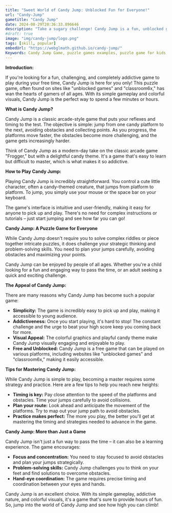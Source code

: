 ```yaml
---
title: "Sweet World of Candy Jump: Unblocked Fun for Everyone!"
url: "Candy-Jump"
gametitle: "Candy Jump"
date: 2024-08-29T20:36:33.896646
description: "Take a sugary challenge! Candy Jump is a fun, unblocked game perfect for all ages. Test your reflexes and jump your way to the top in this addictive puzzle game. Play now and see how high you can climb!"
#draft: true
image: "img/candy-jump/logo.png"
tags: [skill, popular]
embedUrl: "https://webglmath.github.io/candy-jump/"
Keywords: Candy Jump Game, puzzle games examples, puzzle game for kids, puzzle definition, jigsaw puzzle, puzzle games for adults, puzzle games wikipedia, puzzle games online, jigsaw puzzle games, best puzzle games, cool math games, candy jump world record, candy jump cool math games, candy jump unblocked, color jump, candy jump unblocked 66, candy jump world record 2022, coolmath color jump switch
---
```


**Introduction:**

If you're looking for a fun, challenging, and completely addictive game to play during your free time,  Candy Jump is here for you only! This puzzle game, often found on sites like "unblocked games" and "classroom6x," has wan the hearts of gamers of all ages. With its simple gameplay and colorful visuals, Candy Jump is the perfect way to spend a few minutes or hours.

**What is Candy Jump?**

Candy Jump is a classic arcade-style game that puts your reflexes and timing to the test. The objective is simple: jump from one candy platform to the next, avoiding obstacles and collecting points. As you progress, the platforms move faster, the obstacles become more challenging, and the game gets increasingly harder.

Think of Candy Jump as a modern-day take on the classic arcade game "Frogger," but with a delightful candy theme. It's a game that's easy to learn but difficult to master, which is what makes it so addictive. 

**How to Play Candy Jump:**

Playing Candy Jump is incredibly straightforward. You control a cute little character, often a candy-themed creature, that jumps from platform to platform. To jump, you simply use your mouse or the space bar on your keyboard. 

The game's interface is intuitive and user-friendly, making it easy for anyone to pick up and play. There's no need for complex instructions or tutorials – just start jumping and see how far you can go!

**Candy Jump: A Puzzle Game for Everyone**

While Candy Jump doesn't require you to solve complex riddles or piece together intricate puzzles, it does challenge your strategic thinking and problem-solving skills. You need to plan your jumps carefully, avoiding obstacles and maximizing your points.

Candy Jump can be enjoyed by people of all ages. Whether you're a child looking for a fun and engaging way to pass the time, or an adult seeking a quick and exciting challenge.

**The Appeal of Candy Jump:**

There are many reasons why Candy Jump has become such a popular game:

* **Simplicity:** The game is incredibly easy to pick up and play, making it accessible to young audience.
* **Addictiveness:** Once you start playing, it's hard to stop! The constant challenge and the urge to beat your high score keep you coming back for more.
* **Visual Appeal:** The colorful graphics and playful candy theme make Candy Jump visually engaging and enjoyable to play.
* **Free and Unblocked:** Candy Jump is a free game that can be played on various platforms, including websites like "unblocked games" and "classroom6x," making it easily accessible.

**Tips for Mastering Candy Jump:**

While Candy Jump is simple to play, becoming a master requires some strategy and practice. Here are a few tips to help you reach new heights:

* **Timing is key:** Pay close attention to the speed of the platforms and obstacles. Time your jumps carefully to avoid collisions.
* **Plan your route:** Look ahead and anticipate the movement of the platforms. Try to map out your jump path to avoid obstacles.
* **Practice makes perfect:**  The more you play, the better you'll get at mastering the timing and strategies needed to advance in the game.

**Candy Jump: More than Just a Game**

Candy Jump isn't just a fun way to pass the time – it can also be a learning experience. The game encourages:

* **Focus and concentration:**  You need to stay focused to avoid obstacles and plan your jumps strategically.
* **Problem-solving skills:**  Candy Jump challenges you to think on your feet and find solutions to overcome obstacles.
* **Hand-eye coordination:**  The game requires precise timing and coordination between your eyes and hands.



Candy Jump is an excellent choice. With its simple gameplay, addictive nature, and colorful visuals, it's a game that's sure to provide hours of fun. So, jump into the world of Candy Jump and see how high you can climb! 

